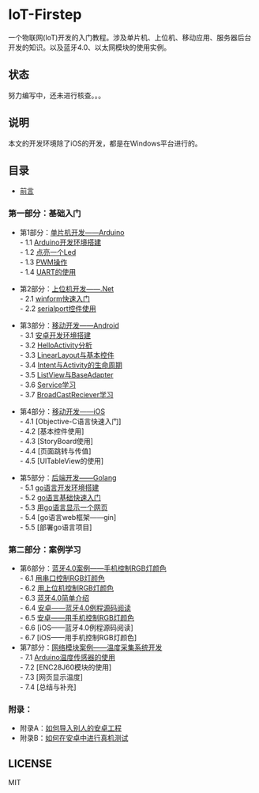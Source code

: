 # IoT-Firstep
一个物联网(IoT)开发的入门教程。涉及单片机、上位机、移动应用、服务器后台开发的知识。以及蓝牙4.0、以太网模块的使用实例。
## 状态
努力编写中，还未进行核查。。。
## 说明
本文的开发环境除了iOS的开发，都是在Windows平台进行的。
## 目录
- [前言](./book/preface.md)  

### 第一部分：基础入门
- 第1部分：[单片机开发——Arduino](./book/1.0.md)  
        - 1.1 [Arduino开发环境搭建](./book/1.1.md)  
        - 1.2 [点亮一个Led](./book/1.2.md)  
        - 1.3 [PWM操作](./book/1.3.md)  
        - 1.4 [UART的使用](./book/1.4.md)  
- 第2部分：[上位机开发——.Net](./book/2.0.md)  
        - 2.1 [winform快速入门](./book/2.1.md)  
        - 2.2 [serialport控件使用](./book/2.2.md)  
- 第3部分：[移动开发——Android](./book/3.0.md)  
        - 3.1 [安卓开发环境搭建](./book/3.1.md)  
        - 3.2 [HelloActivity分析](./book/3.2.md)  
        - 3.3 [LinearLayout与基本控件](./book/3.3.md)  
        - 3.4 [Intent与Activity的生命周期](./book/3.4.md)  
        - 3.5 [ListView与BaseAdapter](./book/3.5.md)  
        - 3.6 [Service学习](./book/3.6.md)  
        - 3.7 [BroadCastReciever学习](./book/3.7.md)  
- 第4部分：[移动开发——iOS](./book/4.0.md)  
        - 4.1 [Objective-C语言快速入门]  
        - 4.2 [基本控件使用]  
        - 4.3 [StoryBoard使用]  
        - 4.4 [页面跳转与传值]  
        - 4.5 [UITableView的使用]  

- 第5部分：[后端开发——Golang](./book/5.0.md)  
        - 5.1 [go语言开发环境搭建](./book/5.1.md)  
        - 5.2 [go语言基础快速入门](./book/5.2.md)  
        - 5.3 [用go语言显示一个网页](./book/5.3.md)  
        - 5.4 [go语言web框架——gin]  
        - 5.5 [部署go语言项目]  

### 第二部分：案例学习
- 第6部分：[蓝牙4.0案例——手机控制RGB灯颜色](./book/6.0.md)  
        - 6.1 [用串口控制RGB灯颜色](./book/6.1.md)  
        - 6.2 [用上位机控制RGB灯颜色](./book/6.2.md)  
        - 6.3 [蓝牙4.0简单介绍](./book/6.3.md)  
        - 6.4 [安卓——蓝牙4.0例程源码阅读](./book/6.4.md)  
        - 6.5 [安卓——用手机控制RGB灯颜色](./book/6.5.md)  
        - 6.6 [iOS——蓝牙4.0例程源码阅读]  
        - 6.7 [iOS——用手机控制RGB灯颜色]  
- 第7部分：[网络模块案例——温度采集系统开发](./book/7.0.md)  
        - 7.1 [Arduino温度传感器的使用](./book/7.1.md)  
        - 7.2 [ENC28J60模块的使用]  
        - 7.3 [网页显示温度]  
        - 7.4 [总结与补充]  

### 附录：
- 附录A：[如何导入别人的安卓工程](./book/appendixA.md)  
- 附录B：[如何在安卓中进行真机测试](./book/appendixB.md)  

## LICENSE
MIT
